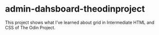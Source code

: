 # admin-dahsboard-theodinproject
This project shows what I've learned about grid in Intermediate HTML and CSS of The Odin Project.